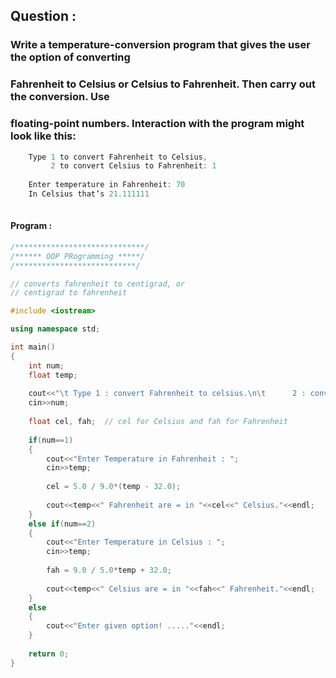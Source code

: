 ## Question :

### Write a temperature-conversion program that gives the user the option of converting
### Fahrenheit to Celsius or Celsius to Fahrenheit. Then carry out the conversion. Use
### floating-point numbers. Interaction with the program might look like this:

```C++
    Type 1 to convert Fahrenheit to Celsius,
         2 to convert Celsius to Fahrenheit: 1
         
    Enter temperature in Fahrenheit: 70
    In Celsius that’s 21.111111
    
```

#### Program :

```C++
/*****************************/
/****** OOP PRogramming *****/
/***************************/

// converts fahrenheit to centigrad, or
// centigrad to fahrenheit

#include <iostream>

using namespace std;

int main()
{
    int num;
    float temp;
    
    cout<<"\t Type 1 : convert Fahrenheit to celsius.\n\t      2 : convert celsius to Fahrenheit : ";
    cin>>num;
    
    float cel, fah;  // cel for Celsius and fah for Fahrenheit
  
    if(num==1)
    {
        cout<<"Enter Temperature in Fahrenheit : ";
        cin>>temp;
        
        cel = 5.0 / 9.0*(temp - 32.0);
        
        cout<<temp<<" Fahrenheit are = in "<<cel<<" Celsius."<<endl;
    }
    else if(num==2)
    {
        cout<<"Enter Temperature in Celsius : ";
        cin>>temp;
        
        fah = 9.0 / 5.0*temp + 32.0;
        
        cout<<temp<<" Celsius are = in "<<fah<<" Fahrenheit."<<endl;
    }
    else
    {
        cout<<"Enter given option! ....."<<endl;
    }
    
    return 0;
}
```
